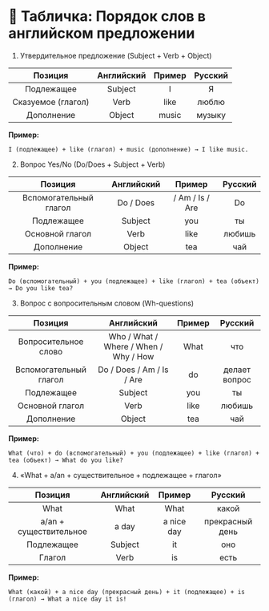 # 🔹 Табличка: Порядок слов в английском предложении

1. Утвердительное предложение (Subject + Verb + Object)

|Позиция|	Английский|	Пример|	Русский|
|:-:|:-:|:-:|:-:|
|Подлежащее|	Subject|	I|	Я|
|Сказуемое (глагол)|	Verb|	like|	люблю|
|Дополнение|	Object|	music|	музыку|

**Пример:**

`I (подлежащее) + like (глагол) + music (дополнение) → I like music.`

2. Вопрос Yes/No (Do/Does + Subject + Verb)

|Позиция|	Английский|	Пример|	Русский|
|:-:|:-:|:-:|:-:|
|Вспомогательный глагол|	Do / Does| / Am / Is / Are|	Do|	делаем вопрос|
|Подлежащее|	Subject|	you|	ты|
|Основной глагол|	Verb|	like|	любишь|
|Дополнение|	Object|	tea|	чай|

**Пример:**

`Do (вспомогательный) + you (подлежащее) + like (глагол) + tea (объект) → Do you like tea?`

3. Вопрос с вопросительным словом (Wh-questions)
   
|Позиция|	Английский|	Пример|	Русский|
|:-:|:-:|:-:|:-:|
|Вопросительное слово|	Who / What / Where / When / Why / How|	What|	что|
|Вспомогательный глагол|	Do / Does / Am / Is / Are|	do|	делает вопрос|
|Подлежащее|	Subject|	you|	ты|
|Основной глагол|	Verb|	like|	любишь|
|Дополнение|	Object|	tea|	чай|

**Пример:**

`What (что) + do (вспомогательный) + you (подлежащее) + like (глагол) + tea (объект) → What do you like?`

4. «What + a/an + существительное + подлежащее + глагол»
   
|Позиция|	Английский|	Пример|	Русский|
|:-:|:-:|:-:|:-:|
|What|	What|	What|	какой|
|a/an + существительное|	a day|	a nice day|	прекрасный день|
|Подлежащее|	Subject|	it|	оно|
|Глагол|	Verb|	is|	есть|

**Пример:**

`What (какой) + a nice day (прекрасный день) + it (подлежащее) + is (глагол) → What a nice day it is!`
